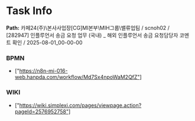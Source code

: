 # Task Info

**Path:** 카페24(주)\본사사업장\[CG]MI본부\MIH그룹\밸류업팀 / scnoh02 / [282947] 인플루언서 송금 요청 업무 (국내) _ 해외 인플루언서 송금 요청담당자 코멘트 확인 / 2025-08-01_00-00-00

### BPMN
- ["https://n8n-mi-016-web.hanpda.com/workflow/Md7Sx4npoWaM2QfZ"]

### WIKI
- ["https://wiki.simplexi.com/pages/viewpage.action?pageId=2576952758"]

